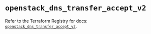 # `openstack_dns_transfer_accept_v2`

Refer to the Terraform Registry for docs: [`openstack_dns_transfer_accept_v2`](https://registry.terraform.io/providers/terraform-provider-openstack/openstack/1.54.1/docs/resources/dns_transfer_accept_v2).
